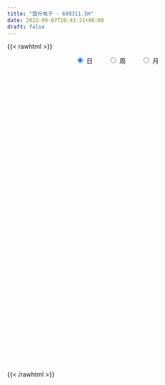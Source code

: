 ```yaml
---
title: "盟升电子 - 688311.SH"
date: 2022-09-07T20:43:21+08:00
draft: false
---
```

{{< rawhtml >}}
    <div style="text-align: center">
        <label style="padding: 1rem;"><input style="margin-right: .5rem" type="radio" name="period" value="D" checked onclick="period_change(this)">日</label>
        <label style="padding: 1rem;"><input style="margin-right: .5rem" type="radio" name="period" value="W" onclick="period_change(this)">周</label>
        <label style="padding: 1rem;"><input style="margin-right: .5rem" type="radio" name="period" value="M" onclick="period_change(this)">月</label>
    </div>
    <div id="chart" style="height: 700px;"></div> 
    <script type="text/javascript">
        const D_v = [40289.42,17857.43,17688.91,16887.09,32987.3,29125.74,32472.0,15583.88,23625.0,13350.41,12591.45,25952.66,9344.68,15819.78,19097.33,16067.61,12933.58,6665.59,10260.98,6858.26,9560.06,14760.54,10710.06,14529.19,10312.7,9360.71,12666.23,9668.67,7764.32,7506.34,8315.7,10511.54,13954.42,13759.21,25129.33,15381.53,7227.75,13913.06,13452.49,8677.97,6681.5,8757.34,7848.25,7166.08,7889.86,9417.82,9277.04,12965.36,20486.08,10104.78,18583.09,12169.53,27208.87,13512.3,13064.48,7894.21,11586.13,8370.84,12017.05,9463.74,8724.82,11512.37,8710.48,22124.48,12164.68,8546.98,11425.97,8622.88,8619.07,4895.27,13550.55,8573.14,16382.69,10203.06,11380.59,13856.5,10496.34,18395.42,21865.18,7551.88,10695.31,18451.21,15461.62,11703.62,20210.67,32435.8,21905.2,24928.82,17682.24,13619.28,23917.43,25105.45,20347.49,36409.82,32213.79,41707.82,35331.59,28936.44,19788.26,16433.33,10116.27,13943.71,16078.68,11105.42,15168.78,9709.81,13322.67,10975.14,9883.11,6680.69,6785.5,12273.62,6745.8,12763.98,14586.93,14348.48,7776.61,5053.52,4338.72,4952.52,7868.59,4832.96,6234.54,3939.85,6537.59,8772.98,5304.03,7317.78,4520.16,5185.49,4474.89,5188.71,5935.98,2922.86,5041.21,4325.15,5635.79,3215.42,2902.93,3216.03,6253.02,3294.83,2761.54,3668.26,3069.77,3476.8,10875.51,7461.93,10821.62,5372.59,5109.31,4579.53,7654.45,7048.98,7771.62,6333.65,3547.59,8071.82,3843.8,7125.02,9684.45,6019.75,5704.69,4630.31,3690.43,7130.63,5541.37,11353.57,5181.59,11451.89,4515.68,5586.42,7331.78,3717.67,4484.21,4495.47,5258.38,4977.12,3091.19,3297.11,3090.25,3785.99,3710.01,5627.13,15973.09,7652.07,9876.67,11142.16,27160.24,19060.92,13057.83,7013.28,10489.16,7396.01,6770.08,6766.73,10639.18,5352.05,5665.63,4770.26,6349.6,9678.4,5696.38,5835.27,5744.71,8143.04,6064.13,7096.58,3988.52,8124.1,6076.83,5534.01,3715.15,3233.81,9248.23,5855.16,23188.07,10063.88,10421.85,8027.6,26947.97,11081.49,7809.31,11122.97,16124.71,17343.95,32028.53,18469.58,16247.69,13089.5,13728.28,16294.16,10907.68,9532.4,24049.25,23746.27,25120.2,25916.14,16684.79,18280.08,14966.31,10618.37,16213.31,15266.23,13578.38,11669.88,31446.72,19459.87,10143.15,10353.05,9508.93,13931.35,18591.68,11278.83,8443.45,7639.97,15076.43,7362.08,8034.04,8801.46,10362.82,7717.5,6354.12,6037.84,10802.79,6867.7,5003.48,5768.9,4339.02,5378.31,4581.75,4101.62,2714.86,3098.06,5697.44,5482.47,2779.45,4315.98,4702.29,4303.83,5743.71,6000.41,5102.3,5086.76,5408.33,8044.43,7309.97,5117.37,5636.9,6802.75,14687.22,8574.5,6440.59,9127.57,6429.74,11287.32,10338.63,8916.0,23073.3,9621.34,16159.92,9403.01,34231.4,14913.41,20008.05,17327.28,11402.29,13451.08,26834.48,21383.08,23621.72,24632.02,11452.04,13290.71,12663.87,13469.19,13621.83,10785.67,14466.63,11016.14,15362.67,7660.69,6238.96,10372.31,7188.05,14927.58,25251.34,10407.71,8209.24,5938.61,5643.86,8500.98,10099.52,9221.42,8519.82,12969.35,7641.65,16362.28,18177.38,5573.52,10359.4,8785.01,8628.03,5790.52,6700.12,7343.73,10402.05,6486.77,8385.24,13870.22,6329.68,10916.58,10854.14,5466.93,6147.42,6523.93,3780.76,5427.49,3324.4,6281.39,5468.49,5632.9,4648.4,4864.37,4151.98,11637.43,13014.33,4853.46,11827.76,3604.67,3116.72,6276.0,4963.89,7254.58,7098.48,8245.96,9399.33,11356.87,8160.43,11549.82,11252.59,11834.01,6426.7,8193.39,9892.73,7900.7,5963.93,4195.03,3457.76,3941.4,2831.99,4123.65,3434.43,4565.72,30013.49,29416.59,17609.34,14642.29,9985.15,6522.25,14378.55,16093.0,9722.75,6341.37,9747.48,10261.01,17748.27,17619.85,10311.08,12619.93,8132.07,6549.98,8288.6,4583.14,4554.36,5867.54,3951.44,2654.29,3872.01,3112.69,3568.93,3298.73,6207.98,2255.29,6119.21,4462.76,4133.76,3573.24,5530.76,7076.44,11977.64,15144.56,13295.15,7752.26,9418.46,6724.9,6816.46,5200.89,6866.32,3529.83,8376.06,5003.79,7734.49,8438.07,5019.08,5653.68,23000.35,7630.94,9436.51,5725.64,5088.37,6927.12,7919.11,6710.51,5730.12,6711.94,11289.26,8543.28,7329.87,3694.72,12115.72,5209.9,8062.96,7890.42,16557.12,8964.61,5141.72,3399.33,15134.77,40132.73,26126.75,13603.84,14757.3,16954.4,40001.59,19143.72,34410.28,30231.55,14604.53,18599.28,12403.06,14217.47,14612.57,10667.53,16808.58,15111.13,22251.24,33282.29,26154.57,24280.41,12536.79,15998.6,45229.92,25248.27,21750.09,15912.16,15388.96,16694.62,13892.76,11304.16]
const D_histogram = [0.0,-0.0319088319,-0.4005222036,-0.6076657602,-1.402077313,-2.3257313865,-2.3372758715,-2.3774632378,-1.8920096234,-1.4760310034,-0.9599432112,-0.3300321795,0.0281602637,-0.472881933,-1.0447906222,-1.7914904109,-2.0901490983,-1.9044075538,-1.4440622126,-1.2096036784,-1.1045623852,-0.4594894764,-0.0217977485,0.3561904199,0.3034358026,0.3076057538,-0.0114818639,-0.0269463121,-0.3056153181,-0.1474666625,-0.2002014154,0.0622778795,0.4337590237,0.5927220671,0.7721720625,0.5799625477,0.5707148355,0.2732767606,0.0239650655,-0.2836373227,-0.3474367442,-0.336613626,-0.3368927749,-0.137855252,-0.0416278101,-0.0862650419,-0.1164632172,-0.2633981176,0.2121178113,0.5469271736,0.6771055426,0.8238201368,1.4697465968,1.7921111376,1.8721827476,1.9699765553,1.9480082439,1.8712996025,1.3681964502,1.0084658006,0.9140634186,0.9952108143,0.8352518576,1.02332608,0.8691554955,0.7605676942,0.5747427807,0.2442774671,-0.0024492375,-0.0956824244,-0.4232842424,-0.6301185333,-0.7215377195,-0.8643681131,-0.8423406488,-0.6281499482,-0.4469013473,0.0568523388,0.6328241704,0.841433754,0.7820454518,1.1093112053,1.3695078802,1.1688543488,1.5583144815,1.8284477997,2.1037403472,2.177331058,1.7270290678,1.426879611,1.710042985,2.2590256818,2.0459677771,1.1205524903,-0.105203038,-1.6991317543,-2.1326003782,-2.056191158,-2.0124310859,-2.3352865495,-2.3793917229,-2.1829723594,-1.8162291791,-1.4343972565,-0.8613820469,-0.7077914844,-0.1827970913,-0.1668762494,-0.4015640221,-0.5395178603,-0.763456227,-0.8676264038,-0.9588511841,-1.1434844997,-1.6009321661,-2.1730276228,-2.2070419837,-1.9142149232,-1.6093979289,-1.1089892792,-0.5160739729,-0.2014074359,-0.1282322594,-0.0619059056,-0.1640286151,0.0188158745,0.2742797158,0.2510891382,0.3193682561,0.2702784356,0.2804075996,0.1133329854,-0.2418251749,-0.4155417679,-0.4010248464,-0.4515304843,-0.5818721191,-0.6002939121,-0.4632696616,-0.2432382911,0.0510255006,0.2690609688,0.3570755466,0.3141336441,0.2844578341,0.3399472917,0.4578965643,0.4207819492,0.1815255338,0.1142403477,0.2116170581,0.3778957401,0.4578057311,0.4547365186,0.530246393,0.6109124506,0.6311151889,0.7296240445,0.8180562153,0.9057975954,1.0579177406,1.066419605,0.9845807522,0.9024091715,0.7903710085,0.7619640628,0.6127821437,0.6623587075,0.6843477227,0.5497631291,0.3668775441,0.1292836249,-0.2159556857,-0.3899038801,-0.5402947655,-0.58448042,-0.4525129371,-0.2517605572,-0.1059134707,-0.0184766981,0.044400746,0.0042482248,0.1102974569,0.2868562102,0.5870443896,0.8021424715,0.8429518351,1.0550866351,1.675062593,1.8161822746,1.6456269455,1.4508357592,1.3722029794,1.1663449295,0.9003648076,0.7100624252,0.2551863009,0.0534137333,-0.2702714646,-0.319656816,-0.2697419333,-0.0549284432,-0.0216731634,0.0141537263,-0.1047566591,-0.1195372555,-0.1177818226,-0.3243800877,-0.3896247956,-0.6453139906,-0.9263617463,-1.059678776,-1.1477948484,-1.1007890341,-0.8299241333,-0.702281386,-0.1557659185,0.1578513341,0.3520883994,0.2843788152,0.5901794601,0.7336364439,0.7623181483,0.6992273189,0.706049686,0.4343607481,0.8380082795,0.8786145063,0.4495024048,0.2509715812,0.3293298489,0.4544868176,0.2848438904,0.1964932072,0.2621959477,0.3202208136,0.2158611593,0.2323189815,0.2375949397,0.0269986367,-0.323240186,-0.5644943016,-0.8900694806,-1.1517586059,-1.2555918375,-1.3198259195,-1.303086837,-1.4179358839,-1.3526533563,-1.3413711973,-1.3646604796,-1.252763055,-1.2531494671,-1.2163758065,-1.1963096067,-1.0854850359,-0.7443355147,-0.4460412463,-0.2332624684,-0.1006601218,-0.1201209377,-0.1614840896,-0.1451157449,-0.1620128009,-0.0938439655,0.0632116639,0.188468723,0.3844403394,0.4157503393,0.4433729891,0.3864538378,0.2199362623,0.1537728777,0.1351203478,0.236899437,0.2500195559,0.2816171696,0.4035462905,0.4765027583,0.5381042832,0.6066401704,0.6962449669,0.63769431,0.584901422,0.651385392,0.5751471266,0.472765769,0.3270172435,0.2605376129,0.3398071333,0.4755051676,0.4928699399,0.4697699675,0.4367639544,0.3083008772,0.2906883009,0.3064393456,0.2783984413,0.5702749305,0.6472086255,0.5098837404,0.3993793204,0.5773258412,0.6005918215,0.6047287808,0.5850700486,0.4276637738,0.2109802483,0.2730693654,0.3317883574,0.4368911454,0.5983843347,0.5754322424,0.5210043972,0.302371433,-0.0894586161,-0.2532035339,-0.4594721034,-0.6760662685,-0.8281631269,-0.7378824351,-0.7476239589,-0.701056492,-0.8127682793,-0.8245248655,-0.6339279323,-0.3569551215,-0.11613058,-0.1821860567,-0.2088809475,-0.218602563,-0.1700909012,-0.008101236,0.0538058988,-0.0607892246,-0.1732912288,-0.2035221332,-0.5834661192,-0.850564338,-0.9914257265,-1.0250133462,-1.0504464019,-1.0306648437,-0.8886959173,-0.7840490722,-0.7696732258,-0.7228084811,-0.77126142,-0.6990230402,-0.7626532577,-0.7851158763,-0.8975093307,-0.7826399272,-0.7286755274,-0.6553410575,-0.4273503652,-0.2716695862,-0.2588360195,-0.179265859,0.0072939664,0.189851485,0.2705530293,0.311922194,0.4074456211,0.4588617839,0.7092729751,0.7780201263,0.7741135668,0.8839300087,0.9085592533,0.9211052816,0.922044362,0.8676089606,0.7257352066,0.4308171543,0.1169933837,0.1227636433,0.3033780708,0.3434674529,0.0960356709,0.2204023508,0.2823274149,0.2929292922,0.3735239925,0.4597274091,0.5457940529,0.4607314903,0.307555368,0.1758134713,-0.0144841811,-0.0591670245,-0.1479502786,-0.1821640689,-0.2501654746,-0.0244173564,0.3136802312,0.4714614184,0.7047128305,0.7072287818,0.7076083287,0.7388395015,0.8001266076,0.5995234608,0.3894263638,0.1879719349,0.0741806709,-0.3911310745,-0.8759865947,-1.1791141935,-1.2916862884,-1.0762273678,-0.7291007516,-0.3632076285,-0.1111185962,-0.0537259835,0.0912613425,0.1601747685,0.1818961578,0.1565308276,0.1128362071,0.1388204134,0.0880985688,-0.02036837,-0.0756952359,-0.1176164419,-0.1939801309,-0.1566602594,-0.1971038468,-0.0929038899,-0.0054030107,0.1187488915,0.3982165515,0.6982103897,0.8380370034,0.7782509999,0.6042846143,0.5362494815,0.4463332161,0.2915153654,0.1500567381,0.1280676904,0.059928933,0.0320319814,-0.1173097691,-0.335951006,-0.3611624065,-0.2017259902,-0.0793201426,0.0340613844,-0.0320750937,-0.0910417422,-0.154341205,-0.2083900581,-0.345229951,-0.4794145469,-0.4212894745,-0.1738776294,-0.1254463707,-0.2148342204,-0.2616226401,-0.1612370438,-0.2096258685,-0.2244429483,-0.2175677989,-0.0323113334,0.080891057,0.073251472,-0.008619644,0.0542795745,0.4163716828,0.7405687587,0.7906729903,0.7845296948,0.6695515188,0.8086710166,0.7813824024,0.9774647851,1.1657515315,1.2153712768,1.2161020178,1.0589355844,0.7524681125,0.5288690127,0.3351792292,0.2768392983,0.2125875464,0.2789784201,0.589063319,0.7222247783,0.6050412024,0.474832661,0.2349901555,-0.0577023846,-0.5697091781,-1.0506403117,-1.2502771712,-1.1530756252,-1.0126877509,-0.7500890347,-0.6309927683]
const D_fast = [0.0,-0.0398860399,-0.5086299624,-0.8676899591,-2.0126208402,-3.5177077603,-4.1135712132,-4.748124389,-4.7356731804,-4.6887023112,-4.4126003218,-3.865197335,-3.4999648259,-4.1192275059,-4.9523338505,-6.1469062419,-6.9681022039,-7.2584625479,-7.1591327599,-7.2270751452,-7.3981744483,-6.8679739086,-6.4357316179,-5.9686958446,-5.9455915111,-5.8645201215,-6.1864782052,-6.2086792314,-6.563752067,-6.442470077,-6.5452551837,-6.267206419,-5.7872855188,-5.4801419587,-5.1076489476,-5.1548678256,-5.0214368288,-5.2505557136,-5.4938761423,-5.8723878612,-6.0230464688,-6.0963767571,-6.1808790997,-6.0163053898,-5.9304849003,-5.9966883927,-6.0560023722,-6.2687868021,-5.7402414204,-5.2687002646,-4.96924551,-4.6165758816,-3.6032127723,-2.8328204472,-2.2847031503,-1.6944152038,-1.2293814541,-0.838265195,-0.9993192347,-1.1069334341,-0.9728199615,-0.6428698623,-0.5940158545,-0.1501101122,-0.0869918227,-0.0054377005,-0.0475769188,-0.3169728656,-0.5643118796,-0.6814656726,-1.1148885512,-1.4792524754,-1.7510560915,-2.1099785133,-2.2985362112,-2.2413829977,-2.1718597337,-1.6538929628,-0.9197150887,-0.5007470666,-0.3646240058,0.239969549,0.842543194,0.9341032498,1.7131420029,2.440387271,3.2416149053,3.8595383805,3.8409936573,3.8975641032,4.6082382234,5.7219773407,6.0204113803,5.3751342161,4.1230779283,2.1043662734,1.137747555,0.7001089857,0.2407612864,-0.6659158147,-1.3048689188,-1.6541926451,-1.7415067596,-1.7182741511,-1.3606044533,-1.3839617618,-0.9046666416,-0.930464862,-1.2655436403,-1.5383769436,-1.953179367,-2.2742561447,-2.6051937211,-3.0756981616,-3.9333788695,-5.0487312319,-5.6345060887,-5.820232759,-5.917765247,-5.6946039171,-5.230707104,-4.9663924259,-4.9252753143,-4.874425437,-5.0175553002,-4.830006842,-4.5059730717,-4.4663913648,-4.3182701829,-4.2997903944,-4.2195593306,-4.3583006984,-4.7739151525,-5.0515171874,-5.1372564775,-5.3006447365,-5.576454401,-5.7449496721,-5.723742837,-5.5645210392,-5.2575008724,-4.972200162,-4.7949166976,-4.759325189,-4.7178865405,-4.5774102599,-4.3449868462,-4.276905974,-4.4707810061,-4.5095061052,-4.3592251303,-4.0984725132,-3.9041110894,-3.7934961723,-3.5854246997,-3.3520305294,-3.1740489939,-2.8931341272,-2.6001879025,-2.2859971236,-1.8693975433,-1.5942907776,-1.4299844423,-1.2865537301,-1.2009991411,-1.0389150711,-1.0349014542,-0.8197352136,-0.6266592676,-0.623803079,-0.7149692779,-0.920242291,-1.319470523,-1.5908946874,-1.8763592642,-2.0666650236,-2.0478257751,-1.9100135345,-1.7906448156,-1.7078272175,-1.6338495869,-1.6729400519,-1.5393164556,-1.2910436498,-0.8440943729,-0.4284606731,-0.1769133508,0.298993108,1.3377347141,1.9328999643,2.1737513716,2.3416691252,2.6060870903,2.6918152727,2.6509263527,2.6381395766,2.2470600275,2.0586408932,1.6673878292,1.5380882738,1.5205676732,1.7216490525,1.7494860414,1.7888513627,1.6437518125,1.5990869022,1.5713968795,1.2837035925,1.1210526856,0.704034993,0.1913968008,-0.206839923,-0.5819047075,-0.8100961517,-0.7467122843,-0.7946398835,-0.2870658956,0.0660141906,0.3482733557,0.3516584752,0.8050039852,1.13187008,1.3511313215,1.4628473218,1.6461821105,1.4830833596,2.0962329609,2.3564928142,2.0397563139,1.9039683856,2.0646591155,2.3034377886,2.205005834,2.1657784527,2.2970301801,2.4351102494,2.3847158849,2.4592534524,2.5239281455,2.3200815017,1.8890326326,1.5066549416,0.9585623923,0.4089336157,-0.0087975754,-0.4029881373,-0.712020764,-1.1813537819,-1.4542345933,-1.7782952336,-2.1427496358,-2.344042975,-2.6577167538,-2.9250370449,-3.2040482468,-3.3645949349,-3.2095292925,-3.0227453356,-2.8682821748,-2.7608448587,-2.810335909,-2.8920700833,-2.9119806748,-2.969380931,-2.924673087,-2.7518145416,-2.5794403018,-2.2873586005,-2.1521110158,-2.0136451187,-1.9739508105,-2.0854843205,-2.1132044857,-2.0980769286,-1.9370729802,-1.8614479724,-1.7594460663,-1.5366303727,-1.3445482154,-1.1484206196,-0.9282246899,-0.6645586516,-0.563685731,-0.4702532636,-0.2409229456,-0.1733744293,-0.1575643446,-0.2215585593,-0.2229037867,-0.0586824829,0.1958918433,0.3364741006,0.4308166201,0.5070015956,0.4556137377,0.5106732366,0.6030341177,0.6445928237,1.0790380456,1.3177738969,1.3079199469,1.297260357,1.6195383381,1.7929522738,1.9482714283,2.0748802083,2.0243898769,1.8604514134,1.9908078719,2.1324739533,2.3467995276,2.6578888006,2.7787947689,2.8546180231,2.7115779171,2.2973832139,2.0703374127,1.7492008173,1.3635900851,1.0044524449,0.910262528,0.7136150145,0.5849183584,0.2700145013,0.0521266986,0.0842416488,0.2719756792,0.4837675756,0.3721655848,0.2932504571,0.2288782009,0.2348671375,0.3948314936,0.4701901032,0.3403976736,0.1845728621,0.1034614245,-0.4223490913,-0.9020883946,-1.2908062147,-1.580647171,-1.8686918271,-2.1065764799,-2.1867815329,-2.2781469558,-2.4561894158,-2.5900267914,-2.8312950853,-2.9338124655,-3.1881059974,-3.4068475851,-3.7436183722,-3.8244089505,-3.9526134326,-4.043114227,-3.9219611261,-3.8341977436,-3.8860731818,-3.8513194861,-3.6629361691,-3.4329157792,-3.2845759776,-3.1652262644,-2.967841432,-2.8017098233,-2.3739803883,-2.1107282055,-1.9211063733,-1.5903074292,-1.3385383713,-1.0957160226,-0.8642658517,-0.7017990129,-0.6622389653,-0.849452729,-1.1340281537,-1.0975669833,-0.8411080381,-0.7151517927,-0.9385746571,-0.7591073894,-0.6266004716,-0.5427662713,-0.3687905728,-0.167655304,0.0548598531,0.0849801631,0.0086928827,-0.0790956462,-0.2730143438,-0.3324889434,-0.4582597671,-0.5380145746,-0.6685573489,-0.4489135698,-0.0323959244,0.2432506174,0.6526802371,0.8320033838,1.0092850129,1.2252260611,1.486544819,1.4358225374,1.3230820314,1.1686205862,1.07337449,0.510279976,-0.1935721929,-0.79147834,-1.226972007,-1.2805699284,-1.1157185,-0.8406272841,-0.6163179009,-0.5723567841,-0.4045541224,-0.2955970043,-0.2284015755,-0.2146341989,-0.2301197676,-0.169430458,-0.1981276603,-0.3116866917,-0.3859373665,-0.457262683,-0.5821214047,-0.583966598,-0.6736861472,-0.5927121627,-0.5065620362,-0.3527229111,0.0262988868,0.5008453223,0.8501811869,0.9849579335,0.9620627014,1.028089939,1.0497569776,0.9678179683,0.8638735255,0.8739014004,0.8207448763,0.80085592,0.6221867272,0.3195577389,0.2040557367,0.3130606554,0.4156364674,0.5375333405,0.463378089,0.3816510049,0.2797662409,0.1736198733,-0.0495275074,-0.30356574,-0.3507630363,-0.1468205985,-0.1297509325,-0.2728473373,-0.3850414171,-0.3249650816,-0.4257603734,-0.4966881904,-0.5442049907,-0.3670263586,-0.2336012039,-0.2229279209,-0.306953948,-0.2304848358,0.2357001932,0.7450394587,0.9928119379,1.1828010661,1.2352107699,1.5764980218,1.7445550082,2.1850035871,2.6647282164,3.018190781,3.3229470264,3.430514489,3.3121640453,3.2207821986,3.1108872225,3.1217571161,3.1106522508,3.2467877295,3.7041384581,4.0178561121,4.0519328368,4.0404324606,3.859337494,3.5522193578,2.8977852698,2.1541940582,1.6419879059,1.4509205456,1.3381364821,1.4132129397,1.374561014]
const D_slow = [0.0,-0.007977208,-0.1081077589,-0.2600241989,-0.6105435272,-1.1919763738,-1.7762953417,-2.3706611511,-2.843663557,-3.2126713078,-3.4526571106,-3.5351651555,-3.5281250896,-3.6463455728,-3.9075432284,-4.3554158311,-4.8779531056,-5.3540549941,-5.7150705473,-6.0174714669,-6.2936120632,-6.4084844322,-6.4139338694,-6.3248862644,-6.2490273137,-6.1721258753,-6.1749963413,-6.1817329193,-6.2581367489,-6.2950034145,-6.3450537683,-6.3294842985,-6.2210445425,-6.0728640258,-5.8798210101,-5.7348303732,-5.5921516643,-5.5238324742,-5.5178412078,-5.5887505385,-5.6756097246,-5.7597631311,-5.8439863248,-5.8784501378,-5.8888570903,-5.9104233508,-5.9395391551,-6.0053886845,-5.9523592316,-5.8156274382,-5.6463510526,-5.4403960184,-5.0729593692,-4.6249315848,-4.1568858979,-3.6643917591,-3.1773896981,-2.7095647975,-2.3675156849,-2.1153992348,-1.8868833801,-1.6380806765,-1.4292677121,-1.1734361921,-0.9561473182,-0.7660053947,-0.6223196995,-0.5612503327,-0.5618626421,-0.5857832482,-0.6916043088,-0.8491339421,-1.029518372,-1.2456104003,-1.4561955625,-1.6132330495,-1.7249583863,-1.7107453016,-1.552539259,-1.3421808206,-1.1466694576,-0.8693416563,-0.5269646862,-0.234751099,0.1548275213,0.6119394713,1.1378745581,1.6822073226,2.1139645895,2.4706844922,2.8981952385,3.4629516589,3.9744436032,4.2545817258,4.2282809663,3.8034980277,3.2703479332,2.7563001437,2.2531923722,1.6693707348,1.0745228041,0.5287797143,0.0747224195,-0.2838768946,-0.4992224064,-0.6761702775,-0.7218695503,-0.7635886126,-0.8639796182,-0.9988590832,-1.18972314,-1.4066297409,-1.646342537,-1.9322136619,-2.3324467034,-2.8757036091,-3.427464105,-3.9060178358,-4.3083673181,-4.5856146379,-4.7146331311,-4.7649849901,-4.7970430549,-4.8125195313,-4.8535266851,-4.8488227165,-4.7802527875,-4.717480503,-4.637638439,-4.57006883,-4.4999669301,-4.4716336838,-4.5320899775,-4.6359754195,-4.7362316311,-4.8491142522,-4.994582282,-5.14465576,-5.2604731754,-5.3212827481,-5.308526373,-5.2412611308,-5.1519922441,-5.0734588331,-5.0023443746,-4.9173575517,-4.8028834106,-4.6976879233,-4.6523065398,-4.6237464529,-4.5708421884,-4.4763682533,-4.3619168206,-4.2482326909,-4.1156710927,-3.96294298,-3.8051641828,-3.6227581717,-3.4182441178,-3.191794719,-2.9273152838,-2.6607103826,-2.4145651945,-2.1889629016,-1.9913701495,-1.8008791338,-1.6476835979,-1.482093921,-1.3110069904,-1.1735662081,-1.0818468221,-1.0495259158,-1.1035148373,-1.2009908073,-1.3360644987,-1.4821846037,-1.5953128379,-1.6582529772,-1.6847313449,-1.6893505194,-1.6782503329,-1.6771882767,-1.6496139125,-1.57789986,-1.4311387626,-1.2306031447,-1.0198651859,-0.7560935271,-0.3373278789,0.1167176898,0.5281244261,0.8908333659,1.2338841108,1.5254703432,1.7505615451,1.9280771514,1.9918737266,2.0052271599,1.9376592938,1.8577450898,1.7903096065,1.7765774957,1.7711592048,1.7746976364,1.7485084716,1.7186241577,1.6891787021,1.6080836802,1.5106774813,1.3493489836,1.117758547,0.852838853,0.5658901409,0.2906928824,0.0832118491,-0.0923584974,-0.1312999771,-0.0918371435,-0.0038150437,0.0672796601,0.2148245251,0.3982336361,0.5888131732,0.7636200029,0.9401324244,1.0487226114,1.2582246813,1.4778783079,1.5902539091,1.6529968044,1.7353292666,1.848950971,1.9201619436,1.9692852454,2.0348342324,2.1148894358,2.1688547256,2.2269344709,2.2863332059,2.293082865,2.2122728185,2.0711492431,1.848631873,1.5606922215,1.2467942621,0.9168377823,0.591066073,0.236582102,-0.101581237,-0.4369240364,-0.7780891562,-1.09127992,-1.4045672868,-1.7086612384,-2.0077386401,-2.279109899,-2.4651937777,-2.5767040893,-2.6350197064,-2.6601847369,-2.6902149713,-2.7305859937,-2.7668649299,-2.8073681301,-2.8308291215,-2.8150262055,-2.7679090248,-2.6717989399,-2.5678613551,-2.4570181078,-2.3604046484,-2.3054205828,-2.2669773634,-2.2331972764,-2.1739724172,-2.1114675282,-2.0410632358,-1.9401766632,-1.8210509736,-1.6865249028,-1.5348648602,-1.3608036185,-1.201380041,-1.0551546855,-0.8923083375,-0.7485215559,-0.6303301136,-0.5485758028,-0.4834413995,-0.3984896162,-0.2796133243,-0.1563958393,-0.0389533475,0.0702376411,0.1473128604,0.2199849357,0.2965947721,0.3661943824,0.508763115,0.6705652714,0.7980362065,0.8978810366,1.0422124969,1.1923604523,1.3435426475,1.4898101597,1.5967261031,1.6494711652,1.7177385065,1.8006855959,1.9099083822,2.0595044659,2.2033625265,2.3336136258,2.4092064841,2.38684183,2.3235409466,2.2086729207,2.0396563536,1.8326155718,1.6481449631,1.4612389734,1.2859748504,1.0827827805,0.8766515642,0.7181695811,0.6289308007,0.5998981557,0.5543516415,0.5021314046,0.4474807639,0.4049580386,0.4029327296,0.4163842043,0.4011868982,0.357864091,0.3069835577,0.1611170279,-0.0515240566,-0.2993804882,-0.5556338248,-0.8182454253,-1.0759116362,-1.2980856155,-1.4940978836,-1.68651619,-1.8672183103,-2.0600336653,-2.2347894253,-2.4254527397,-2.6217317088,-2.8461090415,-3.0417690233,-3.2239379052,-3.3877731695,-3.4946107608,-3.5625281574,-3.6272371623,-3.672053627,-3.6702301354,-3.6227672642,-3.5551290069,-3.4771484584,-3.3752870531,-3.2605716071,-3.0832533634,-2.8887483318,-2.6952199401,-2.4742374379,-2.2470976246,-2.0168213042,-1.7863102137,-1.5694079735,-1.3879741719,-1.2802698833,-1.2510215374,-1.2203306266,-1.1444861089,-1.0586192456,-1.0346103279,-0.9795097402,-0.9089278865,-0.8356955635,-0.7423145653,-0.6273827131,-0.4909341998,-0.3757513272,-0.2988624853,-0.2549091174,-0.2585301627,-0.2733219188,-0.3103094885,-0.3558505057,-0.4183918744,-0.4244962135,-0.3460761557,-0.228210801,-0.0520325934,0.124774602,0.3016766842,0.4863865596,0.6864182115,0.8362990767,0.9336556676,0.9806486513,0.9991938191,0.9014110505,0.6824144018,0.3876358534,0.0647142813,-0.2043425606,-0.3866177485,-0.4774196556,-0.5051993047,-0.5186308006,-0.4958154649,-0.4557717728,-0.4102977333,-0.3711650264,-0.3429559747,-0.3082508713,-0.2862262291,-0.2913183216,-0.3102421306,-0.3396462411,-0.3881412738,-0.4273063387,-0.4765823004,-0.4998082728,-0.5011590255,-0.4714718026,-0.3719176647,-0.1973650673,0.0121441835,0.2067069335,0.3577780871,0.4918404575,0.6034237615,0.6763026029,0.7138167874,0.74583371,0.7608159432,0.7688239386,0.7394964963,0.6555087448,0.5652181432,0.5147866456,0.49495661,0.5034719561,0.4954531827,0.4726927471,0.4341074459,0.3820099313,0.2957024436,0.1758488069,0.0705264382,0.0270570309,-0.0043045618,-0.0580131169,-0.1234187769,-0.1637280379,-0.216134505,-0.2722452421,-0.3266371918,-0.3347150252,-0.3144922609,-0.2961793929,-0.2983343039,-0.2847644103,-0.1806714896,0.0044707001,0.2021389476,0.3982713713,0.565659251,0.7678270052,0.9631726058,1.2075388021,1.4989766849,1.8028195041,2.1068450086,2.3715789047,2.5596959328,2.691913186,2.7757079933,2.8449178178,2.8980647044,2.9678093094,3.1150751392,3.2956313338,3.4468916344,3.5655997996,3.6243473385,3.6099217423,3.4674944478,3.2048343699,2.8922650771,2.6039961708,2.3508242331,2.1633019744,2.0055537823]
const D_data = [['2020-08-19', 152.45, 141.0, 141.0, 156.66],['2020-08-20', 140.02, 140.5, 137.0, 143.22],['2020-08-21', 141.7, 135.01, 135.0, 142.8],['2020-08-24', 134.0, 135.04, 133.0, 139.55],['2020-08-25', 134.6, 124.09, 123.01, 134.6],['2020-08-26', 123.04, 116.18, 114.2, 125.09],['2020-08-27', 117.02, 122.99, 108.08, 123.14],['2020-08-28', 120.15, 120.3, 115.08, 122.34],['2020-08-31', 120.53, 126.01, 119.99, 129.97],['2020-09-01', 126.8, 125.8, 122.7, 129.8],['2020-09-02', 124.2, 128.13, 123.62, 129.28],['2020-09-03', 127.81, 131.65, 127.18, 136.55],['2020-09-04', 126.0, 130.3, 126.0, 131.69],['2020-09-07', 129.89, 118.45, 118.3, 131.99],['2020-09-08', 119.75, 113.5, 110.0, 121.13],['2020-09-09', 112.4, 106.0, 105.61, 112.4],['2020-09-10', 106.71, 106.56, 104.51, 111.85],['2020-09-11', 106.56, 109.99, 106.0, 110.75],['2020-09-14', 113.0, 113.05, 111.41, 118.16],['2020-09-15', 114.0, 110.2, 110.02, 114.43],['2020-09-16', 110.44, 107.69, 104.92, 111.95],['2020-09-17', 107.58, 114.96, 105.89, 116.89],['2020-09-18', 114.47, 114.19, 112.2, 117.28],['2020-09-21', 113.45, 114.88, 113.0, 119.8],['2020-09-22', 114.32, 109.73, 109.2, 115.67],['2020-09-23', 109.6, 109.67, 108.61, 111.5],['2020-09-24', 108.64, 104.0, 103.51, 110.1],['2020-09-25', 104.21, 106.0, 102.0, 106.79],['2020-09-28', 105.98, 100.88, 100.72, 107.0],['2020-09-29', 101.15, 104.95, 101.15, 105.95],['2020-09-30', 105.01, 101.55, 101.1, 105.98],['2020-10-09', 102.86, 105.11, 102.56, 105.33],['2020-10-12', 105.98, 107.5, 104.2, 108.88],['2020-10-13', 106.65, 105.81, 104.81, 108.39],['2020-10-14', 106.8, 106.68, 106.29, 113.3],['2020-10-15', 105.0, 101.7, 101.68, 106.5],['2020-10-16', 102.78, 103.1, 101.0, 104.5],['2020-10-19', 104.27, 98.2, 98.1, 104.27],['2020-10-20', 98.2, 96.65, 94.0, 98.9],['2020-10-21', 96.03, 93.51, 93.3, 97.48],['2020-10-22', 94.16, 94.5, 92.22, 95.15],['2020-10-23', 95.49, 94.2, 93.45, 96.8],['2020-10-26', 93.32, 92.99, 91.2, 95.89],['2020-10-27', 92.5, 95.0, 92.35, 95.57],['2020-10-28', 95.8, 93.6, 92.69, 95.8],['2020-10-29', 92.61, 91.08, 90.64, 93.45],['2020-10-30', 91.08, 90.13, 90.11, 93.6],['2020-11-02', 90.01, 87.18, 85.7, 91.43],['2020-11-03', 87.49, 95.0, 87.24, 95.7],['2020-11-04', 95.58, 94.9, 92.76, 96.39],['2020-11-05', 96.91, 93.27, 92.3, 96.91],['2020-11-06', 93.14, 94.04, 91.21, 95.0],['2020-11-09', 94.35, 102.62, 94.35, 103.38],['2020-11-10', 102.4, 101.81, 100.28, 104.76],['2020-11-11', 102.0, 100.71, 99.68, 105.2],['2020-11-12', 101.99, 102.4, 100.52, 103.57],['2020-11-13', 102.68, 102.19, 97.71, 102.68],['2020-11-16', 101.8, 102.35, 100.02, 102.95],['2020-11-17', 102.37, 96.37, 95.5, 103.78],['2020-11-18', 96.22, 96.46, 93.4, 97.98],['2020-11-19', 95.58, 99.04, 94.65, 99.82],['2020-11-20', 99.31, 101.72, 98.47, 102.96],['2020-11-23', 101.72, 99.0, 98.0, 101.72],['2020-11-24', 98.9, 104.0, 98.69, 107.7],['2020-11-25', 105.0, 100.41, 99.9, 105.3],['2020-11-26', 101.0, 100.8, 99.99, 103.43],['2020-11-27', 101.1, 99.47, 97.26, 101.59],['2020-11-30', 99.47, 96.5, 96.46, 100.5],['2020-12-01', 96.01, 96.0, 95.1, 98.4],['2020-12-02', 95.89, 96.88, 95.6, 97.3],['2020-12-03', 96.27, 92.5, 92.2, 99.0],['2020-12-04', 93.29, 92.03, 91.51, 94.0],['2020-12-07', 91.99, 91.99, 91.9, 96.68],['2020-12-08', 92.09, 89.91, 89.88, 92.6],['2020-12-09', 90.88, 90.77, 89.51, 93.48],['2020-12-10', 90.31, 93.01, 90.01, 93.56],['2020-12-11', 93.7, 93.0, 92.32, 95.94],['2020-12-14', 93.0, 98.5, 92.02, 99.7],['2020-12-15', 98.0, 102.38, 97.1, 106.36],['2020-12-16', 101.52, 100.29, 99.6, 102.84],['2020-12-17', 100.95, 97.81, 96.6, 101.6],['2020-12-18', 97.9, 104.0, 97.22, 104.8],['2020-12-21', 103.78, 105.65, 103.23, 108.7],['2020-12-22', 105.01, 101.0, 99.6, 105.65],['2020-12-23', 101.0, 110.0, 100.0, 110.0],['2020-12-24', 111.11, 111.71, 110.0, 121.5],['2020-12-25', 111.71, 114.96, 107.6, 114.98],['2020-12-28', 117.5, 115.3, 114.53, 123.02],['2020-12-29', 115.3, 109.55, 108.62, 116.99],['2020-12-30', 109.76, 110.99, 108.01, 114.84],['2020-12-31', 110.86, 119.9, 110.44, 122.3],['2021-01-04', 121.8, 127.54, 121.8, 128.58],['2021-01-05', 126.01, 121.16, 121.0, 126.8],['2021-01-06', 122.3, 111.0, 109.01, 122.47],['2021-01-07', 111.0, 102.41, 101.01, 111.97],['2021-01-08', 103.26, 89.99, 87.01, 103.8],['2021-01-11', 90.0, 98.0, 88.53, 98.5],['2021-01-12', 96.38, 102.17, 94.8, 107.8],['2021-01-13', 103.49, 100.81, 95.0, 107.19],['2021-01-14', 99.68, 93.99, 93.13, 100.21],['2021-01-15', 96.81, 94.79, 93.21, 96.81],['2021-01-18', 94.24, 96.5, 94.18, 98.92],['2021-01-19', 97.96, 98.6, 96.6, 103.52],['2021-01-20', 98.06, 99.5, 97.01, 101.81],['2021-01-21', 99.9, 103.51, 99.15, 105.5],['2021-01-22', 104.54, 99.51, 98.12, 104.54],['2021-01-25', 99.0, 105.55, 98.51, 107.5],['2021-01-26', 105.29, 100.39, 99.62, 108.86],['2021-01-27', 100.3, 96.31, 94.92, 101.36],['2021-01-28', 97.04, 96.0, 95.51, 99.3],['2021-01-29', 97.05, 93.26, 92.5, 98.0],['2021-02-01', 93.4, 93.03, 89.0, 93.88],['2021-02-02', 93.6, 91.71, 90.99, 94.03],['2021-02-03', 91.8, 88.69, 88.21, 92.94],['2021-02-04', 88.79, 82.12, 80.82, 89.4],['2021-02-05', 85.38, 76.0, 75.55, 85.38],['2021-02-08', 76.9, 78.89, 75.6, 79.85],['2021-02-09', 79.05, 81.51, 79.0, 82.41],['2021-02-10', 81.6, 81.28, 79.75, 81.8],['2021-02-18', 83.23, 84.19, 81.29, 84.8],['2021-02-19', 84.01, 87.0, 83.72, 89.77],['2021-02-22', 87.0, 85.01, 84.4, 88.0],['2021-02-23', 84.03, 82.22, 81.0, 84.87],['2021-02-24', 82.22, 81.75, 80.83, 83.84],['2021-02-25', 82.46, 78.76, 78.33, 82.75],['2021-02-26', 78.0, 81.8, 78.0, 83.78],['2021-03-01', 83.71, 83.33, 80.69, 83.71],['2021-03-02', 83.88, 80.0, 79.87, 84.64],['2021-03-03', 80.3, 80.83, 79.08, 81.6],['2021-03-04', 80.11, 78.99, 78.19, 81.68],['2021-03-05', 78.48, 79.2, 77.34, 79.48],['2021-03-08', 79.91, 76.07, 76.0, 79.91],['2021-03-09', 76.07, 71.6, 71.6, 76.2],['2021-03-10', 72.02, 71.52, 71.2, 73.13],['2021-03-11', 71.52, 72.45, 70.66, 73.33],['2021-03-12', 72.47, 70.51, 70.09, 72.79],['2021-03-15', 70.8, 67.9, 67.0, 71.01],['2021-03-16', 67.82, 67.7, 66.46, 68.9],['2021-03-17', 67.79, 68.8, 67.11, 68.8],['2021-03-18', 68.98, 69.77, 68.31, 70.39],['2021-03-19', 69.0, 71.26, 68.4, 72.47],['2021-03-22', 71.26, 71.07, 70.51, 71.78],['2021-03-23', 71.0, 69.78, 69.1, 71.7],['2021-03-24', 69.68, 67.8, 67.3, 70.55],['2021-03-25', 67.03, 67.29, 66.99, 68.48],['2021-03-26', 67.7, 67.97, 67.03, 68.0],['2021-03-29', 68.33, 68.85, 68.15, 72.38],['2021-03-30', 68.5, 66.8, 66.75, 69.2],['2021-03-31', 66.51, 63.09, 62.28, 66.51],['2021-04-01', 62.84, 63.87, 62.6, 64.0],['2021-04-02', 64.34, 65.49, 63.46, 65.85],['2021-04-06', 66.79, 66.66, 65.64, 68.0],['2021-04-07', 66.5, 65.95, 64.69, 67.19],['2021-04-08', 66.89, 64.87, 64.76, 67.33],['2021-04-09', 64.67, 65.85, 64.67, 67.65],['2021-04-12', 67.2, 66.22, 65.3, 68.46],['2021-04-13', 65.0, 65.68, 64.52, 65.9],['2021-04-14', 66.18, 67.0, 65.13, 68.6],['2021-04-15', 67.74, 67.5, 65.81, 67.74],['2021-04-16', 68.22, 68.19, 66.81, 68.29],['2021-04-19', 68.3, 70.0, 67.52, 71.4],['2021-04-20', 70.02, 69.09, 69.07, 70.49],['2021-04-21', 68.98, 68.22, 67.62, 70.48],['2021-04-22', 68.14, 68.2, 67.48, 68.7],['2021-04-23', 68.2, 67.68, 67.3, 69.49],['2021-04-26', 67.26, 68.7, 67.26, 70.42],['2021-04-27', 68.4, 67.01, 66.69, 68.71],['2021-04-28', 67.02, 69.52, 66.12, 72.0],['2021-04-29', 69.0, 69.71, 68.59, 69.92],['2021-04-30', 68.02, 67.76, 67.02, 70.57],['2021-05-06', 68.02, 66.5, 66.13, 68.67],['2021-05-07', 66.55, 64.72, 64.45, 66.98],['2021-05-10', 64.0, 61.6, 60.0, 64.86],['2021-05-11', 61.6, 61.93, 61.3, 62.6],['2021-05-12', 61.93, 60.79, 60.18, 62.0],['2021-05-13', 60.6, 60.94, 60.36, 62.43],['2021-05-14', 60.05, 62.75, 60.03, 62.85],['2021-05-17', 62.88, 64.0, 62.0, 64.69],['2021-05-18', 64.42, 63.87, 63.21, 64.85],['2021-05-19', 63.79, 63.48, 63.09, 64.73],['2021-05-20', 63.96, 63.35, 63.0, 64.18],['2021-05-21', 63.02, 61.9, 61.88, 63.4],['2021-05-24', 61.3, 63.72, 61.3, 63.99],['2021-05-25', 63.6, 65.3, 63.14, 65.5],['2021-05-26', 65.45, 68.28, 65.36, 71.6],['2021-05-27', 68.5, 68.98, 67.25, 69.5],['2021-05-28', 68.99, 67.99, 67.9, 72.2],['2021-05-31', 68.56, 71.46, 68.0, 71.58],['2021-06-01', 71.46, 79.85, 71.46, 82.75],['2021-06-02', 78.5, 77.3, 76.62, 81.68],['2021-06-03', 77.08, 74.75, 74.6, 79.18],['2021-06-04', 74.01, 74.8, 74.01, 76.55],['2021-06-07', 75.2, 76.8, 74.0, 78.49],['2021-06-08', 76.21, 75.65, 74.1, 77.09],['2021-06-09', 75.95, 74.68, 74.08, 77.1],['2021-06-10', 74.68, 75.3, 72.92, 75.94],['2021-06-11', 75.79, 70.9, 70.59, 75.79],['2021-06-15', 71.16, 72.7, 70.66, 73.19],['2021-06-16', 72.48, 69.94, 69.68, 72.88],['2021-06-17', 69.97, 72.4, 69.97, 72.87],['2021-06-18', 73.66, 73.67, 71.59, 74.5],['2021-06-21', 73.3, 76.58, 72.55, 76.9],['2021-06-22', 77.03, 75.2, 74.8, 78.0],['2021-06-23', 75.21, 75.67, 74.3, 78.0],['2021-06-24', 75.87, 73.72, 73.32, 76.96],['2021-06-25', 73.47, 74.82, 72.16, 75.75],['2021-06-28', 75.88, 75.14, 73.55, 75.99],['2021-06-29', 75.13, 72.03, 72.0, 75.48],['2021-06-30', 72.13, 73.0, 72.13, 73.7],['2021-07-01', 74.0, 69.53, 69.3, 74.44],['2021-07-02', 69.28, 67.3, 67.0, 69.9],['2021-07-05', 67.01, 67.37, 66.2, 68.63],['2021-07-06', 67.36, 66.55, 65.74, 67.38],['2021-07-07', 66.02, 67.29, 66.0, 67.69],['2021-07-08', 67.77, 70.21, 67.39, 70.51],['2021-07-09', 69.85, 68.88, 68.5, 70.87],['2021-07-12', 69.27, 75.6, 69.27, 79.0],['2021-07-13', 75.3, 75.0, 73.0, 77.27],['2021-07-14', 74.8, 75.08, 73.41, 76.63],['2021-07-15', 74.71, 72.4, 71.62, 76.0],['2021-07-16', 72.0, 78.1, 71.22, 82.0],['2021-07-19', 79.0, 77.86, 76.55, 80.67],['2021-07-20', 80.34, 77.56, 76.05, 80.34],['2021-07-21', 77.95, 77.0, 76.41, 78.69],['2021-07-22', 77.0, 78.41, 73.3, 79.88],['2021-07-23', 78.0, 74.8, 73.23, 78.0],['2021-07-26', 74.5, 84.3, 73.51, 86.88],['2021-07-27', 82.0, 81.84, 79.89, 85.65],['2021-07-28', 81.01, 75.65, 75.48, 81.59],['2021-07-29', 77.0, 77.35, 76.6, 80.6],['2021-07-30', 77.7, 80.97, 77.0, 82.05],['2021-08-02', 81.88, 82.68, 79.3, 84.59],['2021-08-03', 83.38, 79.43, 79.01, 83.45],['2021-08-04', 79.89, 80.22, 78.22, 80.3],['2021-08-05', 80.21, 82.56, 77.77, 83.51],['2021-08-06', 82.56, 83.33, 80.01, 86.59],['2021-08-09', 82.8, 81.69, 81.07, 86.88],['2021-08-10', 81.01, 83.46, 79.6, 84.5],['2021-08-11', 83.3, 83.89, 82.25, 85.0],['2021-08-12', 84.0, 81.06, 81.0, 84.86],['2021-08-13', 81.0, 77.99, 77.66, 82.16],['2021-08-16', 77.86, 77.7, 75.59, 78.61],['2021-08-17', 78.63, 74.8, 74.18, 79.27],['2021-08-18', 75.0, 73.43, 73.0, 77.5],['2021-08-19', 73.29, 73.65, 72.63, 75.66],['2021-08-20', 73.65, 72.81, 71.64, 74.23],['2021-08-23', 68.04, 72.75, 66.0, 72.84],['2021-08-24', 72.0, 69.8, 68.68, 72.0],['2021-08-25', 69.94, 70.82, 69.22, 71.3],['2021-08-26', 70.25, 69.23, 69.0, 71.96],['2021-08-27', 69.6, 67.59, 67.1, 69.98],['2021-08-30', 67.65, 68.34, 67.3, 71.35],['2021-08-31', 67.49, 66.05, 63.9, 67.93],['2021-09-01', 66.46, 65.4, 63.01, 66.46],['2021-09-02', 65.13, 64.11, 63.81, 65.78],['2021-09-03', 64.03, 64.38, 63.36, 65.4],['2021-09-06', 64.87, 67.42, 63.51, 67.96],['2021-09-07', 67.13, 67.78, 66.68, 68.19],['2021-09-08', 67.88, 67.45, 66.73, 68.45],['2021-09-09', 67.37, 66.87, 66.05, 68.43],['2021-09-10', 66.66, 64.8, 64.8, 66.86],['2021-09-13', 65.8, 63.86, 63.55, 65.8],['2021-09-14', 63.89, 64.0, 63.7, 64.93],['2021-09-15', 63.8, 63.06, 62.6, 63.88],['2021-09-16', 63.2, 63.76, 62.88, 66.33],['2021-09-17', 64.8, 65.07, 63.9, 66.19],['2021-09-22', 65.03, 65.14, 64.08, 65.69],['2021-09-23', 65.14, 66.74, 65.13, 68.0],['2021-09-24', 66.95, 65.24, 65.0, 67.09],['2021-09-27', 65.79, 65.34, 63.5, 66.3],['2021-09-28', 66.0, 64.19, 63.61, 66.0],['2021-09-29', 64.0, 62.12, 62.0, 64.66],['2021-09-30', 62.59, 62.57, 62.16, 63.02],['2021-10-08', 62.9, 62.73, 62.67, 63.88],['2021-10-11', 62.75, 64.3, 62.28, 64.48],['2021-10-12', 63.77, 63.39, 62.6, 63.77],['2021-10-13', 63.01, 63.66, 62.78, 64.0],['2021-10-14', 63.82, 65.2, 63.53, 65.65],['2021-10-15', 64.83, 65.2, 64.0, 65.45],['2021-10-18', 65.22, 65.58, 64.0, 66.05],['2021-10-19', 65.69, 66.25, 64.2, 66.3],['2021-10-20', 66.04, 67.26, 65.2, 67.96],['2021-10-21', 67.17, 65.84, 65.8, 67.69],['2021-10-22', 66.34, 65.94, 65.2, 67.3],['2021-10-25', 67.0, 67.83, 65.42, 67.9],['2021-10-26', 67.88, 66.39, 66.3, 68.19],['2021-10-27', 67.3, 65.9, 64.45, 67.88],['2021-10-28', 66.72, 64.92, 64.51, 66.72],['2021-10-29', 64.52, 65.5, 63.58, 65.75],['2021-11-01', 66.15, 67.54, 64.8, 68.62],['2021-11-02', 66.52, 69.11, 66.52, 69.68],['2021-11-03', 68.97, 68.4, 67.68, 69.0],['2021-11-04', 68.37, 68.25, 67.55, 68.68],['2021-11-05', 68.16, 68.34, 67.01, 68.49],['2021-11-08', 68.0, 67.02, 66.4, 68.29],['2021-11-09', 66.97, 68.28, 66.58, 69.0],['2021-11-10', 68.02, 68.97, 67.88, 69.01],['2021-11-11', 68.95, 68.67, 68.23, 69.28],['2021-11-12', 68.67, 73.8, 68.08, 75.03],['2021-11-15', 73.8, 72.68, 72.2, 74.56],['2021-11-16', 72.5, 70.4, 69.84, 73.04],['2021-11-17', 70.3, 70.55, 69.2, 71.48],['2021-11-18', 70.9, 74.88, 70.28, 77.0],['2021-11-19', 74.83, 74.12, 72.88, 74.85],['2021-11-22', 74.5, 74.62, 71.99, 76.25],['2021-11-23', 74.99, 74.96, 74.01, 77.7],['2021-11-24', 74.96, 73.38, 72.91, 75.89],['2021-11-25', 73.0, 72.11, 71.52, 74.49],['2021-11-26', 71.61, 75.62, 71.61, 76.98],['2021-11-29', 74.51, 76.4, 74.22, 78.41],['2021-11-30', 77.03, 78.0, 75.7, 79.0],['2021-12-01', 77.55, 80.13, 77.34, 80.5],['2021-12-02', 80.0, 78.97, 78.0, 80.19],['2021-12-03', 78.79, 79.13, 77.5, 80.27],['2021-12-06', 80.2, 77.0, 75.58, 80.2],['2021-12-07', 76.9, 73.6, 72.64, 77.0],['2021-12-08', 73.8, 75.15, 73.71, 76.49],['2021-12-09', 74.76, 73.65, 73.61, 76.16],['2021-12-10', 73.01, 72.22, 71.93, 73.64],['2021-12-13', 72.05, 71.7, 70.99, 72.73],['2021-12-14', 71.7, 74.19, 71.37, 74.8],['2021-12-15', 74.64, 72.78, 72.3, 74.87],['2021-12-16', 72.67, 73.2, 72.2, 73.3],['2021-12-17', 73.15, 70.6, 70.6, 73.15],['2021-12-20', 71.3, 71.0, 69.9, 71.3],['2021-12-21', 71.16, 73.55, 70.34, 74.28],['2021-12-22', 73.55, 75.6, 72.77, 78.79],['2021-12-23', 75.77, 76.45, 74.88, 76.61],['2021-12-24', 75.81, 73.04, 73.04, 75.99],['2021-12-27', 71.51, 73.2, 71.51, 74.25],['2021-12-28', 73.66, 73.21, 72.45, 74.3],['2021-12-29', 73.21, 73.95, 72.5, 74.82],['2021-12-30', 74.35, 75.93, 72.65, 75.97],['2021-12-31', 75.61, 75.36, 74.81, 76.69],['2022-01-04', 75.36, 73.06, 72.74, 75.55],['2022-01-05', 73.45, 72.43, 71.73, 73.59],['2022-01-06', 71.94, 72.97, 71.94, 73.29],['2022-01-07', 72.8, 67.19, 67.09, 72.8],['2022-01-10', 67.18, 66.28, 65.23, 68.7],['2022-01-11', 66.22, 65.99, 65.6, 66.77],['2022-01-12', 65.8, 65.99, 65.66, 66.9],['2022-01-13', 65.8, 65.0, 64.11, 66.01],['2022-01-14', 64.76, 64.58, 63.5, 65.5],['2022-01-17', 64.02, 65.61, 64.02, 65.61],['2022-01-18', 65.6, 64.94, 64.31, 65.6],['2022-01-19', 64.31, 63.28, 63.03, 64.9],['2022-01-20', 63.25, 63.0, 61.33, 63.4],['2022-01-21', 62.58, 60.92, 60.88, 62.75],['2022-01-24', 60.39, 61.6, 60.39, 61.9],['2022-01-25', 60.81, 59.0, 58.08, 62.27],['2022-01-26', 60.0, 58.3, 58.2, 60.0],['2022-01-27', 58.97, 55.74, 55.5, 58.97],['2022-01-28', 56.1, 57.5, 54.54, 57.82],['2022-02-07', 58.23, 56.14, 55.51, 58.24],['2022-02-08', 56.04, 55.7, 54.61, 56.59],['2022-02-09', 55.88, 57.53, 55.38, 57.62],['2022-02-10', 57.5, 56.88, 56.55, 58.14],['2022-02-11', 56.8, 54.82, 54.78, 56.8],['2022-02-14', 54.6, 55.21, 54.11, 55.86],['2022-02-15', 55.3, 56.68, 55.3, 56.88],['2022-02-16', 56.68, 57.19, 56.29, 58.2],['2022-02-17', 56.66, 56.3, 56.01, 57.07],['2022-02-18', 56.29, 55.87, 55.25, 56.29],['2022-02-21', 55.68, 56.72, 55.51, 56.72],['2022-02-22', 56.01, 56.44, 54.96, 56.87],['2022-02-23', 55.5, 59.77, 55.5, 59.78],['2022-02-24', 59.01, 58.53, 57.27, 61.0],['2022-02-25', 58.4, 58.02, 57.77, 58.95],['2022-02-28', 58.96, 60.03, 58.23, 61.2],['2022-03-01', 59.4, 59.71, 59.25, 60.5],['2022-03-02', 58.8, 60.09, 58.8, 60.09],['2022-03-03', 60.6, 60.45, 59.6, 61.33],['2022-03-04', 60.18, 60.09, 59.7, 60.87],['2022-03-07', 60.09, 58.89, 58.51, 60.48],['2022-03-08', 59.6, 56.06, 56.05, 59.6],['2022-03-09', 57.2, 54.21, 52.45, 57.2],['2022-03-10', 56.17, 57.3, 55.61, 60.17],['2022-03-11', 57.92, 60.0, 56.45, 60.17],['2022-03-14', 59.4, 58.94, 58.01, 60.86],['2022-03-15', 58.9, 54.8, 54.5, 58.9],['2022-03-16', 55.88, 59.11, 54.82, 59.88],['2022-03-17', 60.78, 58.9, 58.0, 60.78],['2022-03-18', 58.79, 58.56, 57.32, 59.19],['2022-03-21', 58.8, 59.84, 58.2, 60.29],['2022-03-22', 59.84, 60.6, 58.8, 61.84],['2022-03-23', 60.49, 61.39, 59.36, 61.5],['2022-03-24', 60.8, 59.59, 58.88, 60.87],['2022-03-25', 59.15, 58.35, 58.26, 60.12],['2022-03-28', 58.1, 58.0, 57.27, 58.98],['2022-03-29', 58.0, 56.42, 56.33, 58.5],['2022-03-30', 57.2, 57.54, 56.37, 57.7],['2022-03-31', 57.11, 56.5, 56.2, 57.37],['2022-04-01', 56.02, 56.67, 55.32, 57.48],['2022-04-06', 56.57, 55.74, 55.72, 56.67],['2022-04-07', 56.8, 59.68, 56.49, 63.0],['2022-04-08', 59.9, 62.68, 58.71, 65.0],['2022-04-11', 63.01, 62.04, 61.01, 63.9],['2022-04-12', 62.67, 64.5, 60.9, 64.8],['2022-04-13', 64.23, 62.82, 62.51, 65.6],['2022-04-14', 64.0, 63.4, 61.68, 64.0],['2022-04-15', 62.51, 64.51, 61.47, 66.44],['2022-04-18', 64.51, 65.84, 64.01, 65.85],['2022-04-19', 65.0, 62.85, 62.6, 66.31],['2022-04-20', 62.9, 62.14, 61.8, 63.38],['2022-04-21', 61.33, 61.5, 61.0, 63.31],['2022-04-22', 61.11, 61.99, 59.31, 63.48],['2022-04-25', 55.5, 56.02, 52.8, 57.5],['2022-04-26', 56.02, 52.8, 49.67, 56.02],['2022-04-27', 51.31, 52.19, 50.85, 53.01],['2022-04-28', 52.0, 52.49, 50.81, 54.44],['2022-04-29', 52.49, 55.92, 52.49, 56.48],['2022-05-05', 55.61, 58.33, 55.61, 59.17],['2022-05-06', 56.03, 60.0, 55.92, 60.99],['2022-05-09', 59.02, 59.99, 59.02, 60.37],['2022-05-10', 59.45, 58.25, 57.31, 60.88],['2022-05-11', 58.39, 59.84, 58.0, 61.77],['2022-05-12', 60.11, 59.5, 58.71, 60.48],['2022-05-13', 59.57, 59.23, 58.62, 60.55],['2022-05-16', 59.78, 58.71, 58.35, 60.58],['2022-05-17', 59.0, 58.35, 57.83, 59.67],['2022-05-18', 58.7, 59.23, 57.53, 60.35],['2022-05-19', 58.19, 58.25, 57.61, 58.98],['2022-05-20', 58.0, 57.08, 56.29, 59.03],['2022-05-23', 57.1, 57.22, 56.57, 57.46],['2022-05-24', 57.58, 57.0, 56.11, 58.65],['2022-05-25', 57.0, 56.07, 54.77, 57.0],['2022-05-26', 56.0, 57.19, 55.25, 57.77],['2022-05-27', 57.38, 56.0, 55.67, 57.94],['2022-05-30', 56.7, 57.8, 55.8, 58.48],['2022-05-31', 57.01, 58.0, 56.02, 58.5],['2022-06-01', 57.2, 59.01, 57.05, 59.68],['2022-06-02', 58.5, 62.2, 58.05, 62.28],['2022-06-06', 62.3, 64.43, 62.2, 65.76],['2022-06-07', 64.69, 64.22, 63.0, 65.28],['2022-06-08', 63.88, 62.6, 62.4, 65.19],['2022-06-09', 62.67, 61.13, 60.9, 62.84],['2022-06-10', 61.08, 62.32, 60.98, 64.15],['2022-06-13', 62.32, 62.09, 61.31, 63.2],['2022-06-14', 61.02, 61.0, 59.41, 61.65],['2022-06-15', 60.39, 60.64, 60.39, 61.93],['2022-06-16', 61.5, 61.91, 60.03, 62.0],['2022-06-17', 61.79, 61.27, 60.0, 61.79],['2022-06-20', 61.88, 61.66, 60.9, 62.98],['2022-06-21', 61.68, 59.73, 59.15, 61.68],['2022-06-22', 59.07, 57.78, 57.0, 60.05],['2022-06-23', 57.03, 59.35, 57.03, 59.85],['2022-06-24', 60.62, 61.88, 59.8, 65.36],['2022-06-27', 63.74, 62.14, 61.37, 63.98],['2022-06-28', 62.14, 62.72, 61.0, 62.97],['2022-06-29', 62.6, 60.67, 60.63, 62.66],['2022-06-30', 60.4, 60.44, 60.06, 62.49],['2022-07-01', 60.28, 60.02, 59.83, 62.43],['2022-07-04', 59.66, 59.73, 58.61, 61.46],['2022-07-05', 58.92, 58.0, 57.57, 60.62],['2022-07-06', 58.5, 57.0, 56.48, 58.5],['2022-07-07', 57.21, 58.86, 56.78, 59.48],['2022-07-08', 58.93, 61.83, 58.36, 62.47],['2022-07-11', 62.22, 60.02, 59.25, 62.28],['2022-07-12', 59.03, 58.04, 57.68, 60.05],['2022-07-13', 57.5, 58.0, 57.18, 58.58],['2022-07-14', 58.0, 59.8, 57.55, 60.46],['2022-07-15', 59.14, 57.9, 57.57, 60.38],['2022-07-18', 59.97, 57.94, 57.33, 60.08],['2022-07-19', 58.02, 57.97, 57.2, 58.79],['2022-07-20', 57.96, 60.58, 57.7, 61.56],['2022-07-21', 60.58, 60.46, 59.58, 61.01],['2022-07-22', 60.8, 59.25, 58.63, 61.1],['2022-07-25', 59.39, 58.06, 57.58, 59.4],['2022-07-26', 57.9, 59.8, 57.66, 61.3],['2022-07-27', 60.16, 64.86, 60.01, 65.68],['2022-07-28', 65.6, 66.7, 64.41, 68.19],['2022-07-29', 67.89, 64.91, 64.66, 67.89],['2022-08-01', 65.3, 65.0, 63.33, 66.9],['2022-08-02', 64.5, 63.96, 63.39, 66.05],['2022-08-03', 63.49, 67.9, 62.68, 69.5],['2022-08-04', 68.31, 66.88, 65.2, 68.68],['2022-08-05', 66.8, 71.0, 66.03, 71.89],['2022-08-08', 71.0, 73.0, 71.0, 73.4],['2022-08-09', 72.54, 73.1, 70.55, 73.66],['2022-08-10', 72.75, 73.88, 72.66, 74.5],['2022-08-11', 73.6, 72.71, 71.55, 74.24],['2022-08-12', 72.55, 70.66, 70.2, 72.55],['2022-08-15', 70.71, 71.15, 69.83, 72.45],['2022-08-16', 70.5, 71.13, 70.5, 73.15],['2022-08-17', 72.2, 72.79, 70.07, 73.96],['2022-08-18', 72.06, 72.99, 71.53, 74.16],['2022-08-19', 72.73, 75.25, 72.73, 76.1],['2022-08-22', 74.8, 80.11, 74.8, 81.0],['2022-08-23', 79.0, 80.08, 77.5, 83.0],['2022-08-24', 80.08, 78.0, 74.91, 80.08],['2022-08-25', 78.0, 78.1, 75.7, 78.53],['2022-08-26', 78.0, 76.52, 75.9, 80.5],['2022-08-29', 73.0, 75.0, 71.0, 75.9],['2022-08-30', 74.04, 70.32, 70.03, 74.1],['2022-08-31', 70.08, 67.84, 65.68, 71.18],['2022-09-01', 67.41, 69.03, 66.66, 71.32],['2022-09-02', 69.5, 71.9, 68.06, 73.25],['2022-09-05', 71.88, 72.57, 70.2, 74.99],['2022-09-06', 73.19, 74.81, 71.61, 75.28],['2022-09-07', 74.68, 73.79, 73.0, 76.86]]
const W_v = [196687.17,512699.7200000001,313850.37,153321.73,127056.01,84864.2,70583.89,52149.9,56537.5,23586.36,10511.54,75452.24,51482.36,41599.05,74308.84,73265.99,50088.82,62972.59,44260.91,62319.18,76959.0,101716.91,80147.77,155784.37,110605.89,66006.4,47647.11,60718.81,17168.85,12821.11,30317.92,26802.35,23413.91,21223.19,16271.2,39640.96,27054.58,28921.88,29729.63,40659.05,10102.1,25287.51,18241.66,42838.97,77434.43,42061.16,22137.54,35097.8,31350.16,27586.36,78649.37,63482.43,93563.58,84529.76,100967.52,67346.17,80911.72,59885.28,49636.83,37779.95,15111.4,16776.54,3098.06,22977.63,26237.01,31517.0,45632.63,60044.99,84329.08,89023.18,94379.57,65007.19,50650.77,65983.92,39404.39,45493.1,51523.34,36723.19,50355.86,27346.53,25355.58,38521.57,29789.04,43355.22,49223.55,36145.78,17789.23,63995.8,63137.58,52165.61,66431.2,14838.58,21610.77,20060.34,20544.26,39729.4,44007.23,28976.89,49845.67,34808.58,38360.94,36893.49,46616.83,98397.42,125267.29,90055.89,79451.05,112252.66,123529.4,41891.54]
const W_histogram = [0.0,1.8405014245,2.764503379,1.3649636753,-0.5361589493,-1.0738475544,-2.6606414794,-3.2515768546,-3.9706394282,-4.484587246,-4.3216303463,-4.088559671,-4.2541460387,-4.342987231,-3.8599053284,-2.764292662,-1.8859992858,-1.2992558883,-1.254260836,-1.0116165991,-0.0154126473,1.3983676996,2.6123946401,1.4075789573,0.9617409618,1.007689626,0.6570954356,-0.6277955391,-0.9910485143,-0.7272557531,-0.7795026507,-0.8593956448,-1.33911939,-1.4388105221,-1.5496226225,-1.6063719659,-1.4413575143,-1.0163520229,-0.6302325447,-0.2496382382,-0.0910005198,-0.0113046334,0.0862358012,0.6325456601,1.476004053,1.7746426163,2.1377625865,2.4140058957,2.0625143131,1.9120362846,2.3786469985,2.4031579078,2.7481603155,3.0265460768,2.7502902509,2.1448199687,1.3573030108,0.6221455997,0.1885844285,-0.043216541,-0.1426900021,-0.3349255273,-0.3938578616,-0.2178325228,-0.0136758797,0.1221370183,0.4170374067,0.9624433529,1.3060538537,1.5774983308,1.9141590408,1.6047048988,1.2404385769,1.1171849897,1.1412502619,0.5843421662,0.0459796382,-0.5196503778,-1.0562192393,-1.4968128973,-1.612703084,-1.4451251638,-1.1104713177,-0.8239557908,-0.6669079314,-0.5192248616,-0.4777817982,-0.0132536305,0.425377123,0.5462057719,0.233710561,0.3132144792,0.3240185817,0.2023897219,0.0719540459,0.4072646766,0.6279788973,0.6891981467,0.7516063236,0.6521454652,0.6891665885,0.4419071251,0.3653779163,0.6740922719,1.2339917165,1.5088181593,1.9017416921,2.1318793941,1.8671768683,1.7173915357]
const W_fast = [0.0,2.3006267806,3.9157545799,2.857455795,0.822293433,0.0161429394,-2.2358113555,-3.6396409443,-5.3513633749,-6.9864580043,-7.9039086911,-8.6929779336,-9.9221008109,-11.096688811,-11.5785832405,-11.1740437396,-10.7672501848,-10.5053207595,-10.7738909162,-10.784150829,-9.7918000391,-8.0284277673,-6.1613021667,-7.0142231102,-7.2196258652,-6.9217547945,-7.1080751261,-8.5499149855,-9.1609300893,-9.0789512664,-9.3260738266,-9.6208157319,-10.4353193246,-10.8947130872,-11.3929308433,-11.8512731782,-12.0465981052,-11.8756806195,-11.6471192774,-11.3289345305,-11.1930469421,-11.116177214,-10.9970778291,-10.2926315551,-9.080172149,-8.3378729316,-7.4403123148,-6.5605675317,-6.396430536,-6.0688994934,-5.0076270299,-4.3823266436,-3.350284157,-2.3152618765,-1.9039451396,-1.9732104297,-2.4214016349,-3.0010226461,-3.3874377101,-3.6300428148,-3.7651887765,-4.0411556835,-4.1985524832,-4.0769852752,-3.8762476019,-3.7099004493,-3.3107407093,-2.5247239248,-1.8545999607,-1.1887809009,-0.3735804306,-0.2818583479,-0.3360150256,-0.1799723653,0.1294054724,-0.2814170818,-0.8082847003,-1.5038273108,-2.3044509821,-3.1192478644,-3.6383138222,-3.8320171928,-3.7749811762,-3.694454597,-3.7041337205,-3.686256866,-3.7642592522,-3.3030444921,-2.7580694579,-2.500689366,-2.7547569366,-2.5969493986,-2.5051406507,-2.57617208,-2.6886192446,-2.2514924448,-1.8737834997,-1.6402647136,-1.3899549558,-1.326379448,-1.1170666775,-1.2538493596,-1.2390340893,-0.7617966657,0.106600708,0.7586316906,1.6269906464,2.390098197,2.5921898882,2.8717524396]
const W_slow = [0.0,0.4601253561,1.1512512009,1.4924921197,1.3584523824,1.0899904938,0.4248301239,-0.3880640897,-1.3807239468,-2.5018707583,-3.5822783448,-4.6044182626,-5.6679547723,-6.75370158,-7.7186779121,-8.4097510776,-8.8812508991,-9.2060648711,-9.5196300801,-9.7725342299,-9.7763873917,-9.4267954669,-8.7736968068,-8.4218020675,-8.181366827,-7.9294444205,-7.7651705617,-7.9221194464,-8.169881575,-8.3516955133,-8.546571176,-8.7614200871,-9.0961999346,-9.4559025652,-9.8433082208,-10.2449012123,-10.6052405909,-10.8593285966,-11.0168867327,-11.0792962923,-11.1020464223,-11.1048725806,-11.0833136303,-10.9251772153,-10.556176202,-10.1125155479,-9.5780749013,-8.9745734274,-8.4589448491,-7.980935778,-7.3862740284,-6.7854845514,-6.0984444725,-5.3418079533,-4.6542353906,-4.1180303984,-3.7787046457,-3.6231682458,-3.5760221386,-3.5868262739,-3.6224987744,-3.7062301562,-3.8046946216,-3.8591527523,-3.8625717222,-3.8320374677,-3.727778116,-3.4871672778,-3.1606538143,-2.7662792316,-2.2877394714,-1.8865632467,-1.5764536025,-1.2971573551,-1.0118447896,-0.865759248,-0.8542643385,-0.9841769329,-1.2482317428,-1.6224349671,-2.0256107381,-2.386892029,-2.6645098585,-2.8704988062,-3.037225789,-3.1670320044,-3.286477454,-3.2897908616,-3.1834465809,-3.0468951379,-2.9884674976,-2.9101638778,-2.8291592324,-2.7785618019,-2.7605732905,-2.6587571213,-2.501762397,-2.3294628603,-2.1415612794,-1.9785249131,-1.806233266,-1.6957564847,-1.6044120056,-1.4358889376,-1.1273910085,-0.7501864687,-0.2747510457,0.2582188029,0.7250130199,1.1543609039]
const W_data = [['2020-07-31', 150.0, 136.76, 135.88, 185.2],['2020-08-07', 142.0, 165.6, 126.51, 173.38],['2020-08-14', 170.89, 163.58, 152.0, 182.5],['2020-08-21', 163.58, 135.01, 135.0, 168.88],['2020-08-28', 134.0, 120.3, 108.08, 139.55],['2020-09-04', 120.53, 130.3, 119.99, 136.55],['2020-09-11', 129.89, 109.99, 104.51, 131.99],['2020-09-18', 113.0, 114.19, 104.92, 118.16],['2020-09-25', 113.45, 106.0, 102.0, 119.8],['2020-09-30', 105.98, 101.55, 100.72, 107.0],['2020-10-09', 102.86, 105.11, 102.56, 105.33],['2020-10-16', 105.98, 103.1, 101.0, 113.3],['2020-10-23', 104.27, 94.2, 92.22, 104.27],['2020-10-30', 93.32, 90.13, 90.11, 95.89],['2020-11-06', 90.01, 94.04, 85.7, 96.91],['2020-11-13', 94.35, 102.19, 94.35, 105.2],['2020-11-20', 101.8, 101.72, 93.4, 103.78],['2020-11-27', 101.72, 99.47, 97.26, 107.7],['2020-12-04', 99.47, 92.03, 91.51, 100.5],['2020-12-11', 91.99, 93.0, 89.51, 96.68],['2020-12-18', 93.0, 104.0, 92.02, 106.36],['2020-12-25', 103.78, 114.96, 99.6, 121.5],['2020-12-31', 117.5, 119.9, 108.01, 123.02],['2021-01-08', 121.8, 89.99, 87.01, 128.58],['2021-01-15', 90.0, 94.79, 88.53, 107.8],['2021-01-22', 94.24, 99.51, 94.18, 105.5],['2021-01-29', 99.0, 93.26, 92.5, 108.86],['2021-02-05', 93.4, 76.0, 75.55, 94.03],['2021-02-10', 76.9, 81.28, 75.6, 82.41],['2021-02-19', 83.23, 87.0, 81.29, 89.77],['2021-02-26', 87.0, 81.8, 78.0, 88.0],['2021-03-05', 83.71, 79.2, 77.34, 84.64],['2021-03-12', 79.91, 70.51, 70.09, 79.91],['2021-03-19', 70.8, 71.26, 66.46, 72.47],['2021-03-26', 71.26, 67.97, 66.99, 71.78],['2021-04-02', 68.33, 65.49, 62.28, 72.38],['2021-04-09', 66.79, 65.85, 64.67, 68.0],['2021-04-16', 67.2, 68.19, 64.52, 68.6],['2021-04-23', 68.3, 67.68, 67.3, 71.4],['2021-04-30', 67.26, 67.76, 66.12, 72.0],['2021-05-07', 68.02, 64.72, 64.45, 68.67],['2021-05-14', 64.0, 62.75, 60.0, 64.86],['2021-05-21', 62.88, 61.9, 61.88, 64.85],['2021-05-28', 61.3, 67.99, 61.3, 72.2],['2021-06-04', 68.56, 74.8, 68.0, 82.75],['2021-06-11', 75.2, 70.9, 70.59, 78.49],['2021-06-18', 71.16, 73.67, 69.68, 74.5],['2021-06-25', 73.3, 74.82, 72.16, 78.0],['2021-07-02', 75.88, 67.3, 67.0, 75.99],['2021-07-09', 67.01, 68.88, 65.74, 70.87],['2021-07-16', 69.27, 78.1, 69.27, 82.0],['2021-07-23', 79.0, 74.8, 73.23, 80.67],['2021-07-30', 74.5, 80.97, 73.51, 86.88],['2021-08-06', 81.88, 83.33, 77.77, 86.59],['2021-08-13', 82.8, 77.99, 77.66, 86.88],['2021-08-20', 77.86, 72.81, 71.64, 79.27],['2021-08-27', 68.04, 67.59, 66.0, 72.84],['2021-09-03', 67.65, 64.38, 63.01, 71.35],['2021-09-10', 64.87, 64.8, 63.51, 68.45],['2021-09-17', 65.8, 65.07, 62.6, 66.33],['2021-09-24', 65.03, 65.24, 64.08, 68.0],['2021-09-30', 65.79, 62.57, 62.0, 66.3],['2021-10-08', 62.9, 62.73, 62.67, 63.88],['2021-10-15', 62.75, 65.2, 62.28, 65.65],['2021-10-22', 65.22, 65.94, 64.0, 67.96],['2021-10-29', 67.0, 65.5, 63.58, 68.19],['2021-11-05', 66.15, 68.34, 64.8, 69.68],['2021-11-12', 68.0, 73.8, 66.4, 75.03],['2021-11-19', 73.8, 74.12, 69.2, 77.0],['2021-11-26', 74.5, 75.62, 71.52, 77.7],['2021-12-03', 74.51, 79.13, 74.22, 80.5],['2021-12-10', 80.2, 72.22, 71.93, 80.2],['2021-12-17', 72.05, 70.6, 70.6, 74.87],['2021-12-24', 71.3, 73.04, 69.9, 78.79],['2021-12-31', 71.51, 75.36, 71.51, 76.69],['2022-01-07', 75.36, 67.19, 67.09, 75.55],['2022-01-14', 67.18, 64.58, 63.5, 68.7],['2022-01-21', 64.02, 60.92, 60.88, 65.61],['2022-01-28', 60.39, 57.5, 54.54, 62.27],['2022-02-11', 58.23, 54.82, 54.61, 58.24],['2022-02-18', 54.6, 55.87, 54.11, 58.2],['2022-02-25', 55.68, 58.02, 54.96, 61.0],['2022-03-04', 58.96, 60.09, 58.23, 61.33],['2022-03-11', 60.09, 60.0, 52.45, 60.48],['2022-03-18', 59.4, 58.56, 54.5, 60.86],['2022-03-25', 58.8, 58.35, 58.2, 61.84],['2022-04-01', 58.1, 56.67, 55.32, 58.98],['2022-04-08', 56.57, 62.68, 55.72, 65.0],['2022-04-15', 63.01, 64.51, 60.9, 66.44],['2022-04-22', 64.51, 61.99, 59.31, 66.31],['2022-04-29', 55.5, 55.92, 49.67, 57.5],['2022-05-06', 55.61, 60.0, 55.61, 60.99],['2022-05-13', 59.02, 59.23, 57.31, 61.77],['2022-05-20', 59.78, 57.08, 56.29, 60.58],['2022-05-27', 57.1, 56.0, 54.77, 58.65],['2022-06-02', 56.7, 62.2, 55.8, 62.28],['2022-06-10', 62.3, 62.32, 60.9, 65.76],['2022-06-17', 62.32, 61.27, 59.41, 63.2],['2022-06-24', 61.88, 61.88, 57.0, 65.36],['2022-07-01', 63.74, 60.02, 59.83, 63.98],['2022-07-08', 59.66, 61.83, 56.48, 62.47],['2022-07-15', 62.22, 57.9, 57.18, 62.28],['2022-07-22', 59.97, 59.25, 57.2, 61.56],['2022-07-29', 59.39, 64.91, 57.58, 68.19],['2022-08-05', 65.3, 71.0, 62.68, 71.89],['2022-08-12', 71.0, 70.66, 70.2, 74.5],['2022-08-19', 70.71, 75.25, 69.83, 76.1],['2022-08-26', 74.8, 76.52, 74.8, 83.0],['2022-09-02', 73.0, 71.9, 65.68, 75.9],['2022-09-09', 71.88, 73.79, 70.2, 76.86]]
const M_v = [196687.17,1130552.8300000003,264096.8500000001,179045.19,269259.12,356780.89,380043.7700000001,121026.69,116869.71,136847.04,107612.4,182738.0,277482.67,366278.2,146666.97,83829.7,324034.6800000001,270421.0399999999,184095.4899999999,103051.44,161040.63,249164.62,89661.15,177833.45,227195.8,499255.1699999999,73192.66]
const M_histogram = [0.0,-0.686039886,-2.6394894847,-4.4467256148,-4.9221284448,-3.4398092211,-3.993729241,-4.817032514,-6.2177201445,-6.4006463222,-5.8580286871,-5.0135936808,-3.6024774993,-3.3627251275,-3.1319907092,-2.5027943834,-1.0403939472,-0.0962469258,-0.4975103286,-0.4186399379,-0.4287463809,-0.3048526751,0.0669848218,0.5975580346,1.3279980961,2.0441139728,2.901782146]
const M_fast = [0.0,-0.8575498575,-3.4708718273,-6.3897893612,-8.0957243024,-7.473357384,-9.0257097141,-11.0532711157,-14.0083887822,-15.7914765405,-16.7133660772,-17.1223294911,-16.6118326845,-17.2127615945,-17.7650248535,-17.7615271235,-16.5592251742,-15.6391398842,-16.1647808692,-16.1905704629,-16.3078635011,-16.2601829641,-15.8715992618,-15.1916365404,-14.1291969548,-12.9020525849,-11.3189388752]
const M_slow = [0.0,-0.1715099715,-0.8313823427,-1.9430637464,-3.1735958576,-4.0335481629,-5.0319804731,-6.2362386016,-7.7906686377,-9.3908302183,-10.8553373901,-12.1087358103,-13.0093551851,-13.850036467,-14.6330341443,-15.2587327401,-15.518831227,-15.5428929584,-15.6672705406,-15.771930525,-15.8791171203,-15.955330289,-15.9385840836,-15.7891945749,-15.4571950509,-14.9461665577,-14.2207210212]
const M_data = [['2020-07-31', 150.0, 136.76, 135.88, 185.2],['2020-08-31', 142.0, 126.01, 108.08, 182.5],['2020-09-30', 126.8, 101.55, 100.72, 136.55],['2020-10-30', 102.86, 90.13, 90.11, 113.3],['2020-11-30', 90.01, 96.5, 85.7, 107.7],['2020-12-31', 96.01, 119.9, 89.51, 123.02],['2021-01-29', 121.8, 93.26, 87.01, 128.58],['2021-02-26', 93.4, 81.8, 75.55, 94.03],['2021-03-31', 83.71, 63.09, 62.28, 84.64],['2021-04-30', 62.84, 67.76, 62.6, 72.0],['2021-05-31', 68.02, 71.46, 60.0, 72.2],['2021-06-30', 71.46, 73.0, 69.68, 82.75],['2021-07-30', 74.0, 80.97, 65.74, 86.88],['2021-08-31', 81.88, 66.05, 63.9, 86.88],['2021-09-30', 66.46, 62.57, 62.0, 68.45],['2021-10-29', 62.9, 65.5, 62.28, 68.19],['2021-11-30', 66.15, 78.0, 64.8, 79.0],['2021-12-31', 77.55, 75.36, 69.9, 80.5],['2022-01-28', 75.36, 57.5, 54.54, 75.55],['2022-02-28', 58.23, 60.03, 54.11, 61.2],['2022-03-31', 59.4, 56.5, 52.45, 61.84],['2022-04-29', 56.02, 55.92, 49.67, 66.44],['2022-05-31', 55.61, 58.0, 54.77, 61.77],['2022-06-30', 57.2, 60.44, 57.0, 65.76],['2022-07-29', 60.28, 64.91, 56.48, 68.19],['2022-08-31', 65.3, 67.84, 62.68, 83.0],['2022-09-30', 67.41, 73.79, 66.66, 76.86]]
        const D_a = [null,null,null,null,null,null,null,null,null,null,null,null,null,null,null,null,104.51,null,null,null,null,null,null,119.8,null,null,null,null,100.72,null,null,null,null,null,113.3,null,null,null,null,null,null,null,null,null,null,null,null,85.7,null,null,null,null,null,null,105.2,null,null,null,null,93.4,null,null,null,107.7,null,null,null,null,null,null,null,null,null,null,89.51,null,null,null,null,null,null,null,null,null,null,null,null,null,null,null,null,128.58,null,null,null,87.01,null,null,null,null,null,null,null,null,null,null,null,108.86,null,null,null,null,null,null,null,75.55,null,null,null,null,89.77,null,null,null,null,null,null,null,null,null,null,null,null,null,null,null,null,66.46,null,null,null,null,null,null,null,null,72.38,null,null,null,null,null,null,null,null,null,64.52,null,null,null,null,null,null,null,null,null,null,null,null,70.57,null,null,null,null,null,null,null,null,null,null,null,null,61.3,null,null,null,null,null,82.75,null,null,null,null,null,null,null,null,null,69.68,null,null,null,null,null,null,null,75.99,null,null,null,null,null,65.74,null,null,null,null,null,null,null,null,80.67,null,null,null,73.23,null,null,null,null,null,null,null,null,null,null,86.88,null,null,null,null,null,null,null,null,null,null,null,null,null,null,null,null,null,null,null,null,null,null,null,null,null,null,null,null,null,null,null,null,null,null,62.0,null,null,null,null,null,null,null,null,null,null,null,null,null,null,null,null,null,null,null,null,null,null,null,null,null,null,null,null,null,null,null,null,null,null,null,null,null,null,null,80.5,null,null,null,null,null,null,null,null,null,null,null,null,69.9,null,null,null,null,null,null,null,null,76.69,null,null,null,null,null,null,null,null,null,null,null,null,null,null,null,null,null,null,54.54,null,null,null,null,null,null,null,null,null,null,null,null,null,null,null,null,null,null,61.33,null,null,null,null,null,null,null,54.5,null,null,null,null,61.84,null,null,null,null,null,null,null,55.32,null,null,null,null,null,null,null,null,null,66.31,null,null,null,null,49.67,null,null,null,null,null,null,null,61.77,null,null,null,null,null,null,null,null,null,54.77,null,null,null,null,null,null,65.76,null,null,null,null,null,59.41,null,null,null,null,null,null,null,65.36,null,null,null,null,null,null,null,56.48,null,null,null,null,null,null,null,null,null,null,null,null,null,null,null,null,null,null,null,null,null,null,null,null,null,null,null,null,null,null,null,null,null,83.0,null,null,null,null,null,65.68,null,null,null,null,null]
const W_a = [null,null,null,null,null,null,null,null,null,null,null,null,null,null,85.7,null,null,null,null,null,null,null,null,128.58,null,null,null,null,null,null,null,null,null,null,null,null,null,null,null,null,null,60.0,null,null,null,null,null,null,null,null,null,null,86.88,null,null,null,null,null,null,null,null,62.0,null,null,null,null,null,null,null,null,80.5,null,null,null,null,null,null,null,null,null,null,null,null,52.45,null,null,null,null,66.44,null,null,null,null,null,54.77,null,null,null,null,null,null,null,null,null,null,null,null,83.0,null,null]
const M_a = [null,null,null,null,null,null,null,null,null,null,60.0,null,null,null,null,null,null,80.5,null,null,null,null,null,null,null,null,null]
        const D_b = [[{ coord: ['2020-09-10', 113.3] }, { coord: ['2021-01-26', 104.51] }],[{ coord: ['2021-03-16', 70.57] }, { coord: ['2021-07-06', 66.46] }],[{ coord: ['2021-07-19', 80.67] }, { coord: ['2021-12-31', 73.23] }],[{ coord: ['2022-01-28', 61.33] }, { coord: ['2022-07-06', 54.54] }]]
const W_b = [[{ coord: ['2020-11-06', 86.88] }, { coord: ['2021-07-30', 85.7] }],[{ coord: ['2021-09-30', 66.44] }, { coord: ['2022-05-27', 62.0] }]]
const M_b = []
    </script>
{{< /rawhtml >}}